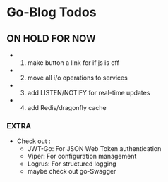 # Go-Blog Todos

## ON HOLD FOR NOW

- 1. make button a link for if js is off
- 2. move all i/o operations to services
- 3. add LISTEN/NOTIFY for real-time updates
- 4. add Redis/dragonfly cache

### EXTRA

- Check out :
  - JWT-Go: For JSON Web Token authentication
  - Viper: For configuration management
  - Logrus: For structured logging
  - maybe check out go-Swagger
<!---->
